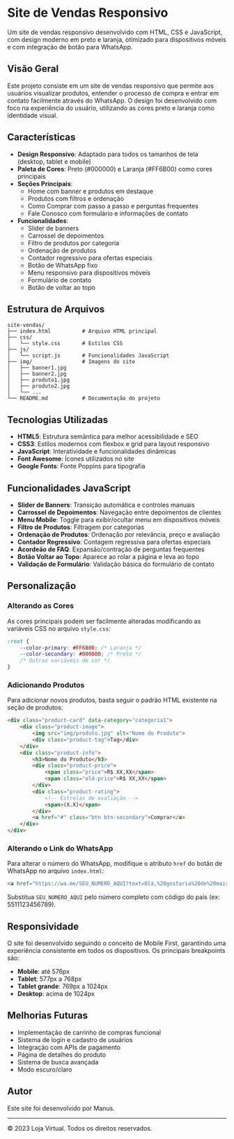 # Site de Vendas Responsivo

Um site de vendas responsivo desenvolvido com HTML, CSS e JavaScript, com design moderno em preto e laranja, otimizado para dispositivos móveis e com integração de botão para WhatsApp.

## Visão Geral

Este projeto consiste em um site de vendas responsivo que permite aos usuários visualizar produtos, entender o processo de compra e entrar em contato facilmente através do WhatsApp. O design foi desenvolvido com foco na experiência do usuário, utilizando as cores preto e laranja como identidade visual.

## Características

- **Design Responsivo**: Adaptado para todos os tamanhos de tela (desktop, tablet e mobile)
- **Paleta de Cores**: Preto (#000000) e Laranja (#FF6B00) como cores principais
- **Seções Principais**:
  - Home com banner e produtos em destaque
  - Produtos com filtros e ordenação
  - Como Comprar com passo a passo e perguntas frequentes
  - Fale Conosco com formulário e informações de contato
- **Funcionalidades**:
  - Slider de banners
  - Carrossel de depoimentos
  - Filtro de produtos por categoria
  - Ordenação de produtos
  - Contador regressivo para ofertas especiais
  - Botão de WhatsApp fixo
  - Menu responsivo para dispositivos móveis
  - Formulário de contato
  - Botão de voltar ao topo

## Estrutura de Arquivos

```
site-vendas/
├── index.html          # Arquivo HTML principal
├── css/
│   └── style.css       # Estilos CSS
├── js/
│   └── script.js       # Funcionalidades JavaScript
├── img/                # Imagens do site
│   ├── banner1.jpg
│   ├── banner2.jpg
│   ├── produto1.jpg
│   ├── produto2.jpg
│   └── ...
└── README.md           # Documentação do projeto
```

## Tecnologias Utilizadas

- **HTML5**: Estrutura semântica para melhor acessibilidade e SEO
- **CSS3**: Estilos modernos com flexbox e grid para layout responsivo
- **JavaScript**: Interatividade e funcionalidades dinâmicas
- **Font Awesome**: Ícones utilizados no site
- **Google Fonts**: Fonte Poppins para tipografia

## Funcionalidades JavaScript

- **Slider de Banners**: Transição automática e controles manuais
- **Carrossel de Depoimentos**: Navegação entre depoimentos de clientes
- **Menu Mobile**: Toggle para exibir/ocultar menu em dispositivos móveis
- **Filtro de Produtos**: Filtragem por categorias
- **Ordenação de Produtos**: Ordenação por relevância, preço e avaliação
- **Contador Regressivo**: Contagem regressiva para ofertas especiais
- **Acordeão de FAQ**: Expansão/contração de perguntas frequentes
- **Botão Voltar ao Topo**: Aparece ao rolar a página e leva ao topo
- **Validação de Formulário**: Validação básica do formulário de contato

## Personalização

### Alterando as Cores

As cores principais podem ser facilmente alteradas modificando as variáveis CSS no arquivo `style.css`:

```css
:root {
    --color-primary: #FF6B00; /* Laranja */
    --color-secondary: #000000; /* Preto */
    /* Outras variáveis de cor */
}
```

### Adicionando Produtos

Para adicionar novos produtos, basta seguir o padrão HTML existente na seção de produtos:

```html
<div class="product-card" data-category="categoria1">
    <div class="product-image">
        <img src="img/produto.jpg" alt="Nome do Produto">
        <div class="product-tag">Tag</div>
    </div>
    <div class="product-info">
        <h3>Nome do Produto</h3>
        <div class="product-price">
            <span class="price">R$ XX,XX</span>
            <span class="old-price">R$ XX,XX</span>
        </div>
        <div class="product-rating">
            <!-- Estrelas de avaliação -->
            <span>(X.X)</span>
        </div>
        <a href="#" class="btn btn-secondary">Comprar</a>
    </div>
</div>
```

### Alterando o Link do WhatsApp

Para alterar o número do WhatsApp, modifique o atributo `href` do botão de WhatsApp no arquivo `index.html`:

```html
<a href="https://wa.me/SEU_NUMERO_AQUI?text=Olá,%20gostaria%20de%20mais%20informações%20sobre%20os%20produtos." class="whatsapp-button" aria-label="Contato via WhatsApp">
```

Substitua `SEU_NUMERO_AQUI` pelo número completo com código do país (ex: 5511123456789).

## Responsividade

O site foi desenvolvido seguindo o conceito de Mobile First, garantindo uma experiência consistente em todos os dispositivos. Os principais breakpoints são:

- **Mobile**: até 576px
- **Tablet**: 577px a 768px
- **Tablet grande**: 769px a 1024px
- **Desktop**: acima de 1024px

## Melhorias Futuras

- Implementação de carrinho de compras funcional
- Sistema de login e cadastro de usuários
- Integração com APIs de pagamento
- Página de detalhes do produto
- Sistema de busca avançada
- Modo escuro/claro

## Autor

Este site foi desenvolvido por Manus.

---

© 2023 Loja Virtual. Todos os direitos reservados.

